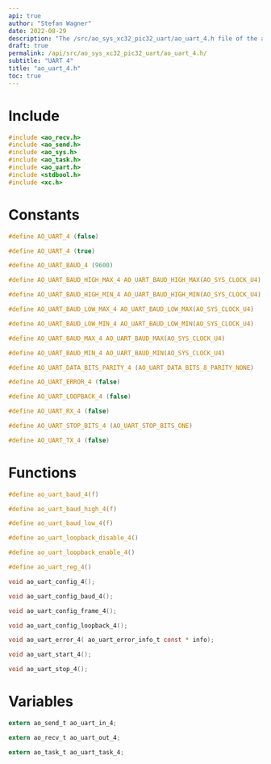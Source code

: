 ```yaml
---
api: true
author: "Stefan Wagner"
date: 2022-08-29
description: "The /src/ao_sys_xc32_pic32_uart/ao_uart_4.h file of the ao real-time operating system."
draft: true
permalink: /api/src/ao_sys_xc32_pic32_uart/ao_uart_4.h/
subtitle: "UART 4"
title: "ao_uart_4.h"
toc: true
---
```


# Include

```c
#include <ao_recv.h>
#include <ao_send.h>
#include <ao_sys.h>
#include <ao_task.h>
#include <ao_uart.h>
#include <stdbool.h>
#include <xc.h>
```

# Constants

```c
#define AO_UART_4 (false)
```

```c
#define AO_UART_4 (true)
```

```c
#define AO_UART_BAUD_4 (9600)
```

```c
#define AO_UART_BAUD_HIGH_MAX_4 AO_UART_BAUD_HIGH_MAX(AO_SYS_CLOCK_U4)
```

```c
#define AO_UART_BAUD_HIGH_MIN_4 AO_UART_BAUD_HIGH_MIN(AO_SYS_CLOCK_U4)
```

```c
#define AO_UART_BAUD_LOW_MAX_4 AO_UART_BAUD_LOW_MAX(AO_SYS_CLOCK_U4)
```

```c
#define AO_UART_BAUD_LOW_MIN_4 AO_UART_BAUD_LOW_MIN(AO_SYS_CLOCK_U4)
```

```c
#define AO_UART_BAUD_MAX_4 AO_UART_BAUD_MAX(AO_SYS_CLOCK_U4)
```

```c
#define AO_UART_BAUD_MIN_4 AO_UART_BAUD_MIN(AO_SYS_CLOCK_U4)
```

```c
#define AO_UART_DATA_BITS_PARITY_4 (AO_UART_DATA_BITS_8_PARITY_NONE)
```

```c
#define AO_UART_ERROR_4 (false)
```

```c
#define AO_UART_LOOPBACK_4 (false)
```

```c
#define AO_UART_RX_4 (false)
```

```c
#define AO_UART_STOP_BITS_4 (AO_UART_STOP_BITS_ONE)
```

```c
#define AO_UART_TX_4 (false)
```

# Functions

```c
#define ao_uart_baud_4(f)
```

```c
#define ao_uart_baud_high_4(f)
```

```c
#define ao_uart_baud_low_4(f)
```

```c
#define ao_uart_loopback_disable_4()
```

```c
#define ao_uart_loopback_enable_4()
```

```c
#define ao_uart_reg_4()
```

```c
void ao_uart_config_4();
```

```c
void ao_uart_config_baud_4();
```

```c
void ao_uart_config_frame_4();
```

```c
void ao_uart_config_loopback_4();
```

```c
void ao_uart_error_4( ao_uart_error_info_t const * info);
```

```c
void ao_uart_start_4();
```

```c
void ao_uart_stop_4();
```

# Variables

```c
extern ao_send_t ao_uart_in_4;
```

```c
extern ao_recv_t ao_uart_out_4;
```

```c
extern ao_task_t ao_uart_task_4;
```
